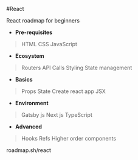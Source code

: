 #React 

React roadmap for beginners

- **Pre-requisites**
> HTML
> CSS
> JavaScript

- **Ecosystem**
> Routers
> API Calls
> Styling
> State management

- **Basics**
> Props
> State
> Create react app
> JSX

- **Environment**
> Gatsby js
> Next js
> TypeScript

- **Advanced**
> Hooks
> Refs
> Higher order components

roadmap.sh/react